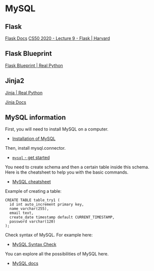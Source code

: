 # MySQL

## Flask

[Flask Docs](https://flask.palletsprojects.com/en/2.0.x/)
[CS50 2020 - Lecture 9 - Flask | Harvard](https://www.youtube.com/watch?v=x_c8pTW8ZUc&ab_channel=CS50)

## Flask Blueprint

[Flask Blueprint | Real Python](https://realpython.com/flask-blueprint/)

## Jinja2

[Jinja | Real Python](https://realpython.com/primer-on-jinja-templating/)

[Jinja Docs](https://jinja.palletsprojects.com/en/3.0.x/)

## MySQL information

First, you will need to install MySQL on a computer.
- [Installation of MySQL](https://medium.com/365datascience/installing-mysql-and-getting-acquainted-with-the-interface-cf0f98e599f2)

Then, install mysql.connector.
- [`mysql` - get started](https://www.w3schools.com/python/python_mysql_getstarted.asp)

You need to create schema and then a certain table inside this schema.
Here is the cheatsheet to help you with the basic commands.
- [MySQL cheatsheet](https://gist.github.com/hofmannsven/9164408)

Example of creating a table:

```mysql
CREATE TABLE table_try1 (
  id int auto_increment primary key,
  name varchar(255),
  email text,
  create_date timestamp default CURRENT_TIMESTAMP,
  password varchar(120)
);
```
Check syntax of MySQL. For example here:
- [MySQL Syntax Check](https://www.piliapp.com/mysql-syntax-check/)

You can explore all the possibilities of MySQL here.
- [MySQL docs](https://dev.mysql.com/doc/connector-python/en/)